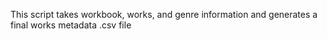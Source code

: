 This script takes workbook, works, and genre information and generates a final works metadata .csv file
